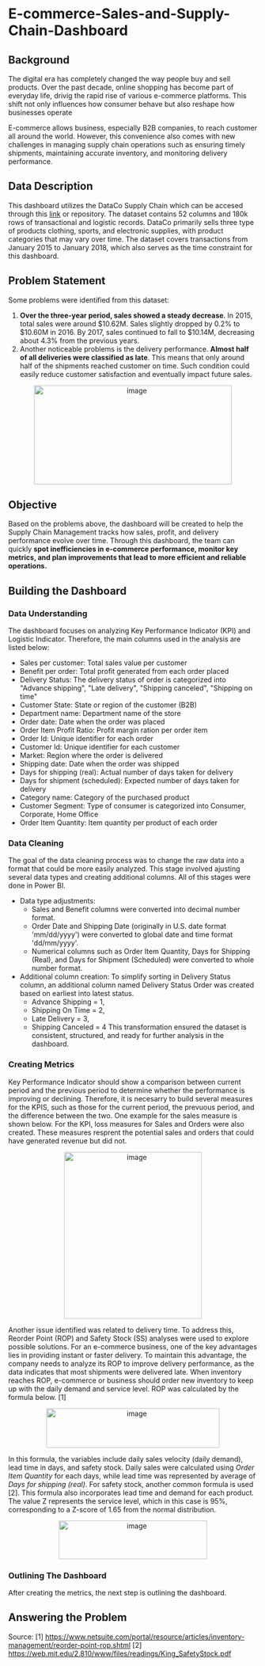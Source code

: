 # E-commerce-Sales-and-Supply-Chain-Dashboard

## Background
The digital era has completely changed the way people buy and sell products. Over the past decade, online shopping has become part of everyday life, drivig the rapid rise of various e-commerce platforms. This shift not only influences how consumer behave but also reshape how businesses operate

E-commerce allows business, especially B2B companies, to reach customer all around the world. However, this convenience also comes with new challenges in managing supply chain operations such as ensuring timely shipments, maintaining accurate inventory, and monitoring delivery performance. 

## Data Description
This dashboard utilizes the DataCo Supply Chain which can be accesed through this [link](https://data.mendeley.com/datasets/8gx2fvg2k6/5) or repository. The dataset contains 52 columns and 180k rows of transactional and logistic records. DataCo primarily sells three type of products clothing, sports, and electronic supplies, with product categories that may vary over time. The dataset covers transactions from January 2015 to January 2018, which also serves as the time constraint for this dashboard.

## Problem Statement
Some problems were identified from this dataset:
1. **Over the three-year period, sales showed a steady decrease**. In 2015, total sales were around $10.62M. Sales slightly dropped by 0.2% to $10.60M in 2016. By 2017, sales continued to fall to $10.14M, decreasing about 4.3% from the previous years.
2. Another noticeable problems is the delivery performance. **Almost half of all deliveries were classified as late**. This means that only around half of the shipments reached customer on time. Such condition could easily reduce customer satisfaction and eventually impact future sales.
<p align="center">
  <img width="400" height="200" alt="image" src="https://github.com/user-attachments/assets/f07ece0e-d238-4636-aeb7-888fabb32ce5" />
</p>

## Objective
Based on the problems above, the dashboard will be created to help the Supply Chain Management tracks how sales, profit, and delivery performance evolve over time. Through this dashboard, the team can quickly **spot inefficiencies in e-commerce performance, monitor key metrics, and plan improvements that lead to more efficient and reliable operations.**

## Building the Dashboard 
### Data Understanding
The dashboard focuses on analyzing Key Performance Indicator (KPI) and Logistic Indicator. Therefore, the main columns used in the analysis are listed below:
- Sales per customer: Total sales value per customer
- Benefit per order: Total profit generated from each order placed
- Delivery Status: The delivery status of order is categorized into "Advance shipping", "Late delivery", "Shipping canceled", "Shipping on time"
- Customer State: State or region of the customer (B2B)
- Department name: Department name of the store
- Order date: Date when the order was placed
- Order Item Profit Ratio: Profit margin ration per order item
- Order Id: Unique identifier for each order
- Customer Id: Unique identifier for each customer
- Market: Region where the order is delivered
- Shipping date: Date when the order was shipped
- Days for shipping (real): Actual number of days taken for delivery
- Days for shipment (scheduled): Expected number of days taken for delivery
- Category name: Category of the purchased product
- Customer Segment: Type of consumer is categorized into Consumer, Corporate, Home Office
- Order Item Quantity: Item quantity per product of each order

### Data Cleaning
The goal of the data cleaning process was to change the raw data into a format that could be more easily analyzed. This stage involved ajusting several data types and creating additional columns. All of this stages were done in Power BI.
- Data type adjustments:
  - Sales and Benefit columns were converted into decimal number format.
  - Order Date and Shipping Date (originally in U.S. date format 'mm/dd/yyyy') were converted to global date and time format 'dd/mm/yyyy'.
  - Numerical columns such as Order Item Quantity, Days for Shipping (Real), and Days for Shipment (Scheduled) were converted to whole number format.
- Additional column creation:
  To simplify sorting in Delivery Status column, an additional column named Delivery Status Order was created based on earliest into latest status.
  - Advance Shipping = 1,
  - Shipping On Time = 2,
  - Late Delivery = 3,
  - Shipping Canceled = 4
This transformation ensured the dataset is consistent, structured, and ready for further analysis in the dashboard.

### Creating Metrics
Key Performance Indicator should show a comparison between current period and the previous period to determine whether the performance is improving or declining. Therefore, it is necesarry to build several measures for the KPIS, such as those for the current period, the prevuous period, and the difference between the two. One example for the sales measure is shown below. For the KPI, loss measures for Sales and Orders were also created. These measures resprent the potential sales and orders that could have generated revenue but did not.

<p align="center">
  <img width="278" height="337" alt="image" src="https://github.com/user-attachments/assets/a341329e-3229-436f-948d-50e9a5c05748" />
<p/>

Another issue identified was related to delivery time. To address this, Reorder Point (ROP) and Safety Stock (SS) analyses were used to explore possible solutions.
For an e-commerce business, one of the key advantages lies in providing instant or faster delivery. To maintain this advantage, the company needs to analyze its ROP to improve delivery performance, as the data indicates that most shipments were delivered late.  When inventory reaches ROP, e-commerce or business should order new inventory to keep up with the daily demand and service level. ROP was calculated by the formula below. [1]

<p align="center">
  <img width="350" height="80" alt="image" src="https://github.com/user-attachments/assets/88ae76fc-fbe3-4bd7-ab75-8e6d2c7e2256" />
<p/>

In this formula, the variables include daily sales velocity (daily demand), lead time in days, and safety stock. Daily sales were calculated using _Order Item Quantity_ for each days, while lead time was represented by average of _Days for shipping (real)_. For safety stock, another common formula is used [2]. This formula also incorporates lead time and demand for each product. The value Z represents the service level, which in this case is 95%, corresponding to a Z-score of 1.65 from the normal distribution.

<p align="center">
  <img width="300" height="78" alt="image" src="https://github.com/user-attachments/assets/e782a927-8e83-421e-a8d3-19bbc5627b0b" />
<p/>

### Outlining The Dashboard
After creating the metrics, the next step is outlining the dashboard.

## Answering the Problem


Source: 
[1] https://www.netsuite.com/portal/resource/articles/inventory-management/reorder-point-rop.shtml
[2] https://web.mit.edu/2.810/www/files/readings/King_SafetyStock.pdf
